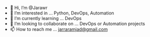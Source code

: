 - 👋 Hi, I’m @Jarawr
- 👀 I’m interested in ... Python, DevOps, Automation
- 🌱 I’m currently learning ... DevOps
- 💞️ I’m looking to collaborate on ... DevOps or Automation projects
- 📫 How to reach me ... jarraramjad@gmail.com

<!---
progami/progami is a ✨ special ✨ repository because its `README.md` (this file) appears on your GitHub profile.
You can click the Preview link to take a look at your changes.
--->
